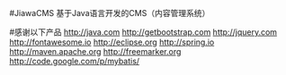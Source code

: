 #JiawaCMS
基于Java语言开发的CMS（内容管理系统）

#感谢以下产品
http://java.com
http://getbootstrap.com
http://jquery.com
http://fontawesome.io
http://eclipse.org
http://spring.io
http://maven.apache.org
http://freemarker.org
http://code.google.com/p/mybatis/